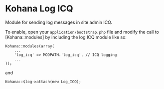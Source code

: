 # Kohana Log ICQ

Module for sending log messages in site admin ICQ.

To enable, open your `application/bootstrap.php` file and modify the call to [Kohana::modules] by including the log ICQ module like so:
~~~
Kohana::modules(array(
	...
	'log_icq' => MODPATH.'log_icq', // ICQ logging
	...
));
~~~
and
~~~
Kohana::$log->attach(new Log_ICQ);
~~~
